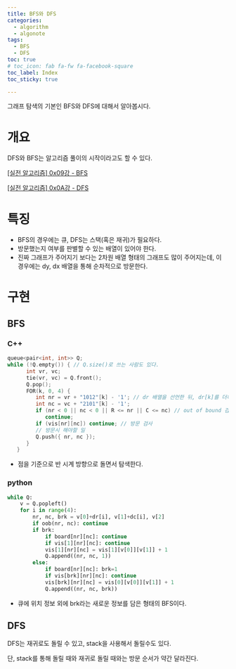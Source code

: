 ```yaml
---
title: BFS와 DFS
categories:
  - algorithm
  - algonote
tags:
  - BFS
  - DFS
toc: true
# toc_icon: fab fa-fw fa-facebook-square
toc_label: Index
toc_sticky: true

---
```


그래프 탐색의 기본인 BFS와 DFS에 대해서 알아봅시다.

# 개요

DFS와 BFS는 알고리즘 풀이의 시작이라고도 할 수 있다.


[[실전 알고리즘] 0x09강 - BFS](https://blog.encrypted.gg/941?category=773649)

[[실전 알고리즘] 0x0A강 - DFS](https://blog.encrypted.gg/942?category=773649)

# 특징

- BFS의 경우에는 큐, DFS는 스택(혹은 재귀)가 필요하다.
- 방문했는지 여부를 판별할 수 있는 배열이 있어야 한다.
- 진짜 그래프가 주어지기 보다는 2차원 배열 형태의 그래프도 많이 주어지는데, 이 경우에는 dy, dx 배열을 통해 순차적으로 방문한다.

# 구현

## BFS

### C++

```cpp
queue<pair<int, int>> Q;
while (!Q.empty()) { // Q.size()로 쓰는 사람도 있다.
      int vr, vc;
      tie(vr, vc) = Q.front();
      Q.pop();
      FOR(k, 0, 4) {
         int nr = vr + "1012"[k] - '1'; // dr 배열을 선언한 뒤, dr[k]를 더하는게 일반적.
         int nc = vc + "2101"[k] - '1';
         if (nr < 0 || nc < 0 || R <= nr || C <= nc) // out of bound 검사
            continue;
         if (vis[nr][nc]) continue; // 방문 검사
         // 방문시 해야할 일
         Q.push({ nr, nc });
      }
   }
```

- 점을 기준으로 반 시계 방향으로 돌면서 탐색한다.

### python

```python
while Q:
    v = Q.popleft()
    for i in range(4):
        nr, nc, brk = v[0]+dr[i], v[1]+dc[i], v[2]
        if oob(nr, nc): continue
        if brk:
            if board[nr][nc]: continue
            if vis[1][nr][nc]: continue
            vis[1][nr][nc] = vis[1][v[0]][v[1]] + 1
            Q.append((nr, nc, 1))
        else:
            if board[nr][nc]: brk=1
            if vis[brk][nr][nc]: continue
            vis[brk][nr][nc] = vis[0][v[0]][v[1]] + 1
            Q.append((nr, nc, brk))
```

- 큐에 위치 정보 외에 brk라는 새로운 정보를 담은 형태의 BFS이다.

## DFS

DFS는 재귀로도 돌릴 수 있고, stack을 사용해서 돌릴수도 있다.

단, stack를 통해 돌릴 때와 재귀로 돌릴 때와는 방문 순서가 약간 달라진다.
